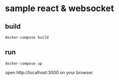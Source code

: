 # sample react & websocket

## build

```shell
docker-compose build
```

## run

```shell
docker-compose up
```

open http://localhost:3000 on your browser.
